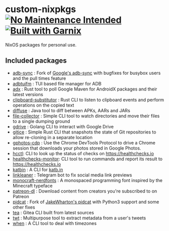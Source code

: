 # custom-nixpkgs [![No Maintenance Intended](http://unmaintained.tech/badge.svg)](http://unmaintained.tech/) [![Built with Garnix](https://img.shields.io/endpoint?url=https%3A%2F%2Fgarnix.io%2Fapi%2Fbadges%2Fmsfjarvis%2Fcustom-nixpkgs%3Fbranch%3Dmain)](https://garnix.io)

NixOS packages for personal use.

## Included packages

- [adb-sync] : Fork of [Google's adb-sync] with bugfixes for busybox users and the pull times feature
- [adbtuifm] : TUI based file manager for ADB
- [adx] : Rust tool to poll Google Maven for AndroidX packages and their latest versions
- [clipboard-substitutor] : Rust CLI to listen to clipboard events and perform operations on the copied text
- [diffuse] : Java tool to diff between APKs, AARs and JARs
- [file-collector] : Simple CLI tool to watch directories and move their files to a single dumping ground
- [gdrive] : Golang CLI to interact with Google Drive
- [gitice] : Simple Rust CLI that snapshots the state of Git repositories to allow re-cloning in a separate location
- [gphotos-cdp] : Use the Chrome DevTools Protocol to drive a Chrome session that downloads your photos stored in Google Photos.
- [hcctl]: CLI to look up the status of checks on https://healthchecks.io
- [healthchecks-monitor]: CLI tool to run commands and report its result to https://healthchecks.io
- [katbin] : A CLI for [katb.in]
- [linkleaner] : Telegram bot to fix social media link previews
- [monocraft-nerdfonts] : A monospaced programming font inspired by the Minecraft typeface
- [patreon-dl] : Download content from creators you're subscribed to on Patreon
- [pidcat] : Fork of [JakeWharton's pidcat] with Python3 support and some other fixes
- [tea] : Gitea CLI built from latest sources
- [twt] : Multipurpose tool to extract metadata from a user's tweets
- [when] : A CLI tool to deal with timezones 

[adb-sync]: https://msfjarvis.dev/g/adb-sync
[Google's adb-sync]: https://github.com/google/adb-sync
[adbtuifm]: https://github.com/darkhz/adbtuifm
[adx]: https://msfjarvis.dev/g/androidx-release-watcher
[clipboard-substitutor]: https://msfjarvis.dev/g/clipboard-substitutor
[diffuse]: https://github.com/JakeWharton/diffuse
[file-collector]: https://msfjarvis.dev/g/file-collector
[gdrive]: https://msfjarvis.dev/g/gdrive
[gitice]: https://msfjarvis.dev/g/gitice
[gphotos-cdp]: https://msfjarvis.dev/g/gphotos-cdp
[hcctl]: https://msfjarvis.dev/g/healthchecks-rs
[healthchecks-monitor]: https://msfjarvis.dev/g/healthchecks-rs
[katbin]: https://github.com/SphericalKat/katbin-cli
[katb.in]: https://katb.in
[linkleaner]: https://msfjarvis.dev/g/linkleaner
[monocraft-nerdfonts]: https://github.com/IdreesInc/Monocraft
[patreon-dl]: https://github.com/PrivateGER/patreon-dl
[pidcat]: https://msfjarvis.dev/g/pidcat
[JakeWharton's pidcat]: https://github.com/JakeWharton/pidcat
[tea]: https://gitea.com/gitea/tea
[twt]: https://msfjarvis.dev/g/twt
[when]: https://github.com/mitsuhiko/when
